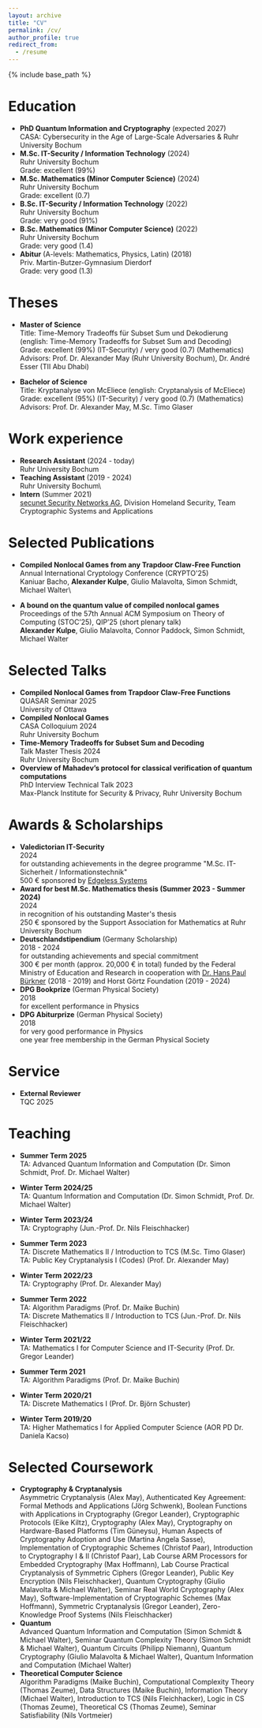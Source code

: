 ```yaml
---
layout: archive
title: "CV"
permalink: /cv/
author_profile: true
redirect_from:
  - /resume
---
```


{% include base_path %}
<!--
You can find a full CV [here](https://alexkulpe.github.io/files/CV.pdf).
-->

Education
======

* **PhD Quantum Information and Cryptography** (expected 2027)\
  CASA: Cybersecurity in the Age of Large-Scale Adversaries & Ruhr University Bochum
* **M.Sc. IT-Security / Information Technology** (2024)\
  Ruhr University Bochum\
  Grade: excellent (99%)
* **M.Sc. Mathematics (Minor Computer Science)** (2024)\
  Ruhr University Bochum\
  Grade: excellent (0.7)
* **B.Sc. IT-Security / Information Technology** (2022)\
  Ruhr University Bochum\
  Grade: very good (91%)
* **B.Sc. Mathematics (Minor Computer Science)** (2022) \
  Ruhr University Bochum\
  Grade: very good (1.4)
* **Abitur** (A-levels: Mathematics, Physics, Latin) (2018)\
  Priv. Martin-Butzer-Gymnasium Dierdorf\
  Grade: very good (1.3)

Theses
======

* **Master of Science**\
  Title: Time-Memory Tradeoffs für Subset Sum und Dekodierung (english: Time-Memory Tradeoffs for Subset Sum and Decoding)\
  Grade: excellent (99%) (IT-Security) / very good (0.7) (Mathematics)\
  Advisors: Prof. Dr. Alexander May (Ruhr University Bochum), Dr. André Esser (TII Abu Dhabi)

* **Bachelor of Science**\
  Title: Kryptanalyse von McEliece (english: Cryptanalysis of McEliece)\
  Grade: excellent (95%) (IT-Security) / very good (0.7) (Mathematics)\
  Advisors: Prof. Dr. Alexander May, M.Sc. Timo Glaser

Work experience
======

* **Research Assistant** (2024 - today)\
  Ruhr University Bochum
* **Teaching Assistant** (2019 - 2024)\
  Ruhr University Bochum\
  <!--Algorithm Paradigms, Cryptography (2x), Discrete Mathematics I, Discrete Matheamtics II (2x), Higher Mathematics I for Applied CS, Introduction to Theoretical Computer Science (2x), Mathematics I for CS and IT-Security, Public Key Cryptanalysis, Quantum Information & Computation-->
* **Intern** (Summer 2021)\
  [secunet Security Networks AG](https://www.secunet.com/en/), Division Homeland Security, Team Cryptographic Systems and Applications

<!--
* 2024-2027: Research Assistant & PhD Student
  * Quantum Information, Ruhr University Bochum / Hub A, CASA - Cybersecurity in the Age of Large-Scale Adversaries
  * working on the DFG-funded CASA Fundamental Research Project "Robust Certification of Quantum Devices"

* 2019-2024: Student Assistant / Graduate Assistant
  * Ruhr University Bochum
  * Corrector:
    * Algorithm Paradigms (SuSe 21, SuSe 22; Prof. Dr Buchin)
    * Cryptography (WiSe 22/23; Prof. Dr. May)
    * Discrete Mathematics I (WiSe 20/21; PD Dr. Schuster)
    * Discrete Mathematics II / Introduction to Theoretical Computer Science (SuSe 22, Jun.-Prof. Dr. Fleischhacker; SuSe 23, Timo Glaser)
    * Higher Mathematics I (WiSe 19/20; PD Dr. Kacso)
    * Public Key Cryptanalysis I (SuSe 23; Prof. Dr. May)
  * Exercise Supervisor
    * Cryptography (WiSe 23/24; Jun.-Prof. Dr. Fleischhacker)
    * Mathematics I for Computer Science and IT Security (WiSe 21/22; Prof. Dr. Leander)

* Summer 2021: Intern / Research Position
  * [secunet Security Networks AG](https://www.secunet.com/en/), Division Homeland Security, Team Cryptographic Systems and Applications
  * Supervisor: Sebastian Vogt
  * Analysis of general concepts in the field Post-Quantum Cryptography
  * Analysis and technical preparation of the impacts of Post-Quantum Cryptography on TLS
  * Presentation of the work results in a webinar
-->

Selected Publications
======

* **Compiled Nonlocal Games from any Trapdoor Claw-Free Function**\
  Annual International Cryptology Conference (CRYPTO'25)\
  Kaniuar Bacho, **Alexander Kulpe**, Giulio Malavolta, Simon Schmidt, Michael Walter\


* **A bound on the quantum value of compiled nonlocal games**\
  Proceedings of the 57th Annual ACM Symposium on Theory of Computing (STOC’25), QIP’25 (short plenary talk)\
  **Alexander Kulpe**, Giulio Malavolta, Connor Paddock, Simon Schmidt, Michael Walter


Selected Talks
======

* **Compiled Nonlocal Games from Trapdoor Claw-Free Functions**\
  QUASAR Seminar 2025\
  University of Ottawa
* **Compiled Nonlocal Games**\
  CASA Colloquium 2024\
  Ruhr University Bochum
* **Time-Memory Tradeoffs for Subset Sum and Decoding**\
  Talk Master Thesis 2024\
  Ruhr University Bochum
* **Overview of Mahadev’s protocol for classical verification of quantum computations**\
  PhD Interview Technical Talk 2023\
  Max-Planck Institute for Security & Privacy, Ruhr University Bochum


Awards & Scholarships
======

* **Valedictorian IT-Security**\
  2024\
  for outstanding achievements in the degree programme "M.Sc. IT-Sicherheit / Informationstechnik"\
  500 € sponsored by [Edgeless Systems](https://www.edgeless.systems)
* **Award for best M.Sc. Mathematics thesis (Summer 2023 - Summer 2024)**\
  2024\
  in recognition of his outstanding Master's thesis\
  250 € sponsored by the Support Association for Mathematics at Ruhr University Bochum
* **Deutschlandstipendium** (Germany Scholarship)\
  2018 - 2024\
  for outstanding achievements and special commitment\
  300 € per month (approx. 20,000 € in total) funded by the Federal Ministry of Education and Research in cooperation with [Dr. Hans Paul Bürkner](https://en.wikipedia.org/wiki/Hans-Paul_Bürkner) (2018 - 2019) and Horst Görtz Foundation (2019 - 2024)
* **DPG Bookprize** (German Physical Society)\
  2018\
  for excellent performance in Physics
* **DPG Abiturprize** (German Physical Society)\
  2018\
  for very good performance in Physics\
  one year free membership in the German Physical Society

Service
======

* **External Reviewer**\
  TQC 2025


Teaching
======
<!--
* **Winter Term 2025/26**\
  TA: Theoretical Computer Science (Prof. Dr. Julian Loss, Prof. Dr. Thomas Zeume)
-->
* **Summer Term 2025**\
  TA: Advanced Quantum Information and Computation (Dr. Simon Schmidt, Prof. Dr. Michael Walter)

* **Winter Term 2024/25**\
  TA: Quantum Information and Computation (Dr. Simon Schmidt, Prof. Dr. Michael Walter)

* **Winter Term 2023/24**\
  TA: Cryptography (Jun.-Prof. Dr. Nils Fleischhacker)

* **Summer Term 2023**\
  TA: Discrete Mathematics II / Introduction to TCS (M.Sc. Timo Glaser)\
  TA: Public Key Cryptanalysis I (Codes) (Prof. Dr. Alexander May)

* **Winter Term 2022/23**\
  TA: Cryptography (Prof. Dr. Alexander May)

* **Summer Term 2022**\
  TA: Algorithm Paradigms (Prof. Dr. Maike Buchin)\
  TA: Discrete Mathematics II / Introduction to TCS (Jun.-Prof. Dr. Nils Fleischhacker) 

* **Winter Term 2021/22**\
  TA: Mathematics I for Computer Science and IT-Security (Prof. Dr. Gregor Leander)

* **Summer Term 2021**\
  TA: Algorithm Paradigms (Prof. Dr. Maike Buchin)

* **Winter Term 2020/21**\
  TA: Discrete Mathematics I (Prof. Dr. Björn Schuster)

* **Winter Term 2019/20**\
  TA: Higher Mathematics I for Applied Computer Science (AOR PD Dr. Daniela Kacso)


<!--
* **Teaching Assistant/Grading Homework etc.**\
  Advanced Quantum Information and Computation, Algorithm Paradigms (2x), Cryptography (2x), Discrete Mathematics I, Discrete Mathematics II (2x), Higher Mathematics I for Applied CS, Public Key Cryptanalysis, Quantum Information and Computation
* **Teaching Assistant/Exercise Supervisor**\
  Advanced Quantum Information and Computation, Cryptography, Mathematics I for CS and IT-Security, Quantum Information and Computation
-->

Selected Coursework
======

* **Cryptography & Cryptanalysis**\
  Asymmetric Cryptanalysis (Alex May), Authenticated Key Agreement: Formal Methods and Applications (Jörg Schwenk), Boolean Functions with Applications in Cryptography (Gregor Leander), Cryptographic Protocols (Eike Kiltz), Cryptography (Alex May), Cryptography on Hardware-Based Platforms (Tim Güneysu), Human Aspects of Cryptography Adoption and Use (Martina Angela Sasse), Implementation of Cryptographic Schemes (Christof Paar), Introduction to Cryptography I & II (Christof Paar), Lab Course ARM Processors for Embedded Cryptography (Max Hoffmann), Lab Course Practical Cryptanalysis of Symmetric Ciphers (Gregor Leander), Public Key Encryption (Nils Fleischhacker), Quantum Cryptography (Giulio Malavolta & Michael Walter), Seminar Real World Cryptography (Alex May), Software-Implementation of Cryptographic Schemes (Max Hoffmann), Symmetric Cryptanalysis (Gregor Leander), Zero-Knowledge Proof Systems (Nils Fleischhacker)
* **Quantum**\
  Advanced Quantum Information and Computation (Simon Schmidt & Michael Walter), Seminar Quantum Complexity Theory (Simon Schmidt & Michael Walter), Quantum Circuits (Philipp Niemann), Quantum Cryptography (Giulio Malavolta & Michael Walter), Quantum Information and Computation (Michael Walter)
* **Theoretical Computer Science**\
  Algorithm Paradigms (Maike Buchin), Computational Complexity Theory (Thomas Zeume), Data Structures (Maike Buchin), Information Theory (Michael Walter), Introduction to TCS (Nils Fleichhacker), Logic in CS (Thomas Zeume), Theoretical CS (Thomas Zeume), Seminar Satisfiability (Nils Vortmeier)